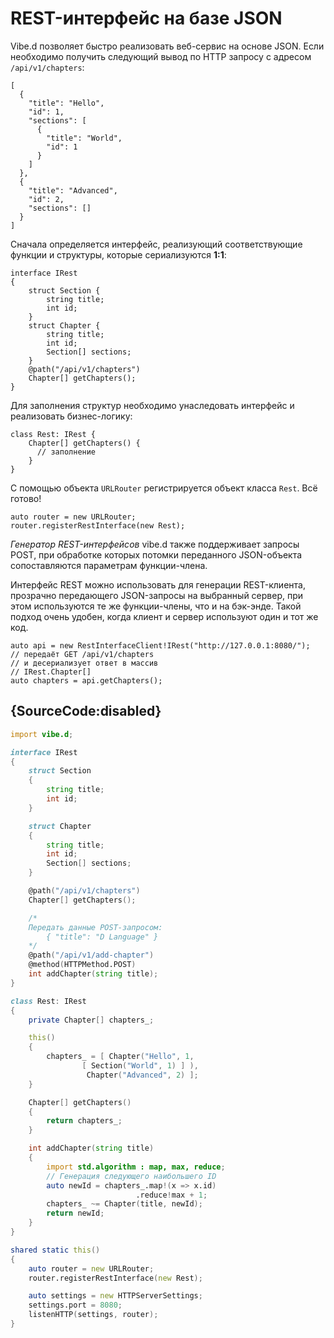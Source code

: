 # REST-интерфейс на базе JSON

Vibe.d позволяет быстро реализовать веб-сервис
на основе JSON. Если необходимо получить следующий
вывод по HTTP запросу с адресом `/api/v1/chapters`:

    [
      {
        "title": "Hello",
        "id": 1,
        "sections": [
          {
            "title": "World",
            "id": 1
          }
        ]
      },
      {
        "title": "Advanced",
        "id": 2,
        "sections": []
      }
    ]

Сначала определяется интерфейс, реализующий
соответствующие функции и структуры, которые
сериализуются **1:1**:

    interface IRest
    {
        struct Section {
            string title;
            int id;
        }
        struct Chapter {
            string title;
            int id;
            Section[] sections;
        }
        @path("/api/v1/chapters")
        Chapter[] getChapters();
    }

Для заполнения структур необходимо унаследовать
интерфейс и реализовать бизнес-логику:

    class Rest: IRest {
        Chapter[] getChapters() {
          // заполнение
        }
    }

С помощью объекта `URLRouter` регистрируется
объект класса `Rest`. Всё готово!

    auto router = new URLRouter;
    router.registerRestInterface(new Rest);

*Генератор REST-интерфейсов* vibe.d также поддерживает
запросы POST, при обработке которых потомки переданного
JSON-объекта сопоставляются параметрам функции-члена.

Интерфейс REST можно использовать для генерации
REST-клиента, прозрачно передающего JSON-запросы
на выбранный сервер, при этом используются те
же функции-члены, что и на бэк-энде. Такой подход
очень удобен, когда клиент и сервер используют
один и тот же код.

    auto api = new RestInterfaceClient!IRest("http://127.0.0.1:8080/");
    // передаёт GET /api/v1/chapters
    // и десериализует ответ в массив
    // IRest.Chapter[]
    auto chapters = api.getChapters();

## {SourceCode:disabled}

```d
import vibe.d;

interface IRest
{
    struct Section
    {
        string title;
        int id;
    }

    struct Chapter
    {
        string title;
        int id;
        Section[] sections;
    }

    @path("/api/v1/chapters")
    Chapter[] getChapters();

    /*
    Передать данные POST-запросом:
        { "title": "D Language" }
    */
    @path("/api/v1/add-chapter")
    @method(HTTPMethod.POST)
    int addChapter(string title);
}

class Rest: IRest
{
    private Chapter[] chapters_;

    this()
    {
        chapters_ = [ Chapter("Hello", 1,
                [ Section("World", 1) ] ),
                 Chapter("Advanced", 2) ];
    }

    Chapter[] getChapters()
    {
        return chapters_;
    }

    int addChapter(string title)
    {
        import std.algorithm : map, max, reduce;
        // Генерация следующего наибольшего ID
        auto newId = chapters_.map!(x => x.id)
                            .reduce!max + 1;
        chapters_ ~= Chapter(title, newId);
        return newId;
    }
}

shared static this()
{
    auto router = new URLRouter;
    router.registerRestInterface(new Rest);

    auto settings = new HTTPServerSettings;
    settings.port = 8080;
    listenHTTP(settings, router);
}
```
